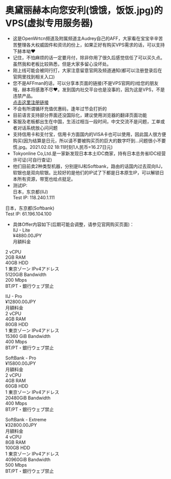 # 奥黛丽赫本向您安利(饿饿，饭饭.jpg)的VPS(虚拟专用服务器)             
* 这是OpenWrtcn频道及附属频道主Audrey自己的AFF，大家看在宝宝辛辛苦苦整理各大权威固件和资讯的份上，如果正好有购买VPS需求的话，可以支持下赫本呦❤        
* 记住，不怕麻烦的话一定要月付，除非你用了很久后感觉信任了可以买久点。虽然我和老板比较熟悉，但是大家多留心没坏处。              
* 刚上线可能会被同行打，大家注意留意官网及频道通知(都可以注册登录后在官网里找到相关入口)    
* 您不是AFFman的话，可以分享本页面的链接(不是VPS官网的)给您的朋友哦，赫本将感激不尽❤。发到国内社交平台也是没事的，因为这是VPS，不是违禁产品。                     
[点击这里注册链接](https://www.tokyonline.com/aff.php?aff=2)            
* 不会有所谓循环充值优惠码，逢年过节会打折的       
* 目前语言支持部分界面还没国际化，建议使用浏览器的翻译页面功能     
* 客服及老板都出生在中国，生活过相当一段时间，中文交流不是问题，工单或者对话系统放心问问题        
* 支持信用卡和支付宝，信用卡方面国内的VISA卡也可以使用，因此国人很方便购买(因为结算是日元，所以请不要被购买页的巨大的数字吓到...问题很小不要慌.jpg。2021.02.02 18:11时刻1人民币=16.27日元)     
* Tokyonline Co,Ltd.是一家新发现日本本土IDC商家，持有日本总务省IDC经营许可证(可自行查证)            
* 他们目前卖2种类型机器，分别是IIJ和Softbank，路由的话国内过去双向IIJ，软银也是双向软银。比较好的是他们的IP试了下都是日本原生IP，可以解锁日本所有资源，带宽也给点挺足。        
* 测试IP:           
日本，东京都(IIJ)     
Test IP: 118.240.1.111             

日本，东京都(Softbank)               
Test IP: 61.196.104.100          
* 具体Offer内容如下(后期可能会调整，请参见官网购买页面)：             
IIJ - Lite         
¥4880.00JPY             
月額料金                

2 vCPU        
2GB RAM       
40GB HDD      
1 東京ゾーン IPv4アドレス         
5120GiB Bandwidth         
200 Mbps            
BT/PT・銀行ウェブ禁止        

IIJ - Pro         
¥12800.00JPY         
月額料金          
2 vCPU            
4GB RAM           
80GB HDD          
1 東京ゾーン IPv4アドレス             
15360 GiB Bandwidth        
400 Mbps           
BT/PT・銀行ウェブ禁止          

SoftBank - Pro         
¥15800.00JPY              
月額料金               
2 vCPU            
4GB RAM            
60GB HDD              
1 東京ゾーン IPv4アドレス             
20480GiB Bandwidth               
400 Mbps            
BT/PT・銀行ウェブ禁止           

SoftBank - Extreme           
¥32800.00JPY              
月額料金            
4 vCPU             
8GB RAM             
100GB HDD               
1 東京ゾーン IPv4アドレス             
40960GiB Bandwidth           
500 Mbps           
BT/PT・銀行ウェブ禁止               

